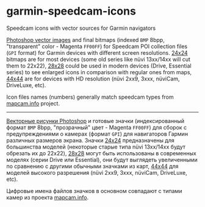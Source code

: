 ﻿# garmin-speedcam-icons
Speedcam icons with vector sources for Garmin navigators

[Photoshop vector images](src) and final bitmaps (indexed `BMP` 8bpp, "transparent" color - Magenta `FF00FF`)
for Speedcam POI collection files (`GPI` format) for Garmin devices with different screen resolutions.
[24x24](24x24) bitmaps are for most devices (some old series like nüvi 13xx/14xx will cut them to 22x22),
[28x28](28x28) could be used in modern devices (Drive, Essential series) to see enlarged icons in comparison with
regular ones from maps, [44x44](44x44) are for devices with HD resolution (nüvi 2xx9, 3xxx, nüviCam, DriveLuxe, etc).

Icon files names (numbers) generally match speedcam types from [mapcam.info](https://mapcam.info) project.

***

[Векторные рисунки Photoshop](src) и готовые значки (индексированный формат `BMP` 8bpp, "прозрачный" цвет - Magenta `FF00FF`)
для сборок с предупреждениями о камерах (формат `GPI`) для навигаторов Гармин различных размеров экрана.
Значки [24x24](24x24) предназначены для большинства моделей (некоторые старые типа nüvi 13xx/14xx будут обрезать их до 22x22),
[28x28](28x28) могут быть использованы в современных моделях (серии Drive или Essential), они будут выглядеть увеличенными по сравнению
с другими обычными значками из карт, [44x44](44x44) для моделей высокого разрешения (nüvi 2xx9, 3xxx, nüviCam, DriveLuxe, etc).

Цифровые имена файлов значков в основном совпадают с типами камер из проекта [mapcam.info](https://mapcam.info).
